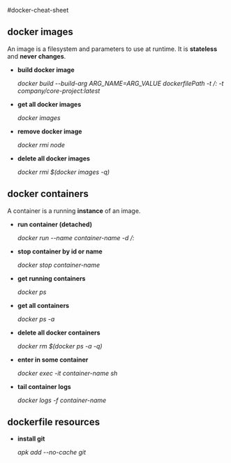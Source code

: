 #docker-cheat-sheet


docker images
-------------
An image is a filesystem and parameters to use at runtime. It is **stateless** and **never changes**.

* **build docker image**

   _docker build --build-arg ARG_NAME=ARG_VALUE  dockerfilePath -t <company>/<project-name>:<tag> -t company/core-project:latest_

* **get all docker images**

   _docker images_

* **remove docker image**

   _docker rmi node_

* **delete all docker images**

   _docker rmi $(docker images -q)_


docker containers
-----------------
A container is a running **instance** of an image. 


* **run container (detached)**

   _docker run --name container-name -d <company>/<image-name>:<tag>_

* **stop container by id or name**

   _docker stop container-name_

* **get running containers**

   _docker ps_

* **get all containers**

   _docker ps -a_

* **delete all docker containers**

   _docker rm $(docker ps -a -q)_

* **enter in some container**

   _docker exec -it container-name sh_

* **tail container logs**

   _docker logs -f container-name_


dockerfile resources
--------------------

* **install git**

   _apk add --no-cache git_
